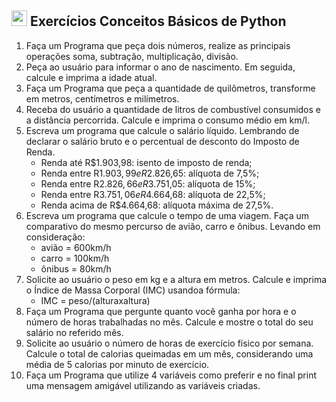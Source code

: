 ## <img src="https://cdn.jsdelivr.net/gh/devicons/devicon/icons/python/python-original.svg" width="25px;" /> Exercícios Conceitos Básicos de Python

1. Faça um Programa que peça dois números, realize as principais operações soma, subtração, multiplicação, divisão.
2. Peça ao usuário para informar o ano de nascimento. Em seguida, calcule e imprima a idade atual.
3. Faça um Programa que peça a quantidade de quilômetros, transforme em metros, centímetros e milímetros.
4. Receba do usuário a quantidade de litros de combustível consumidos e a distância percorrida. Calcule e imprima o consumo médio em km/l.
5. Escreva um programa que calcule o salário líquido. Lembrando de declarar o salário bruto e o percentual de desconto do Imposto de Renda.
    - Renda até R$1.903,98: isento de imposto de renda;
    - Renda entre R$1.903,99 e R$2.826,65: alíquota de 7,5%;
    - Renda entre R$2.826,66 e R$3.751,05: alíquota de 15%;
    - Renda entre R$3.751,06 e R$4.664,68: alíquota de 22,5%;
    - Renda acima de R$4.664,68: alíquota máxima de 27,5%.
6. Escreva um programa que calcule o tempo de uma viagem. Faça um comparativo do mesmo percurso de avião, carro e ônibus. Levando em consideração:
    - avião = 600km/h
    - carro = 100km/h
    - ônibus = 80km/h
7. Solicite ao usuário o peso em kg e a altura em metros. Calcule e imprima o Índice de Massa Corporal (IMC) usandoa fórmula:
    - IMC = peso/(alturaxaltura)
8. Faça um Programa que pergunte quanto você ganha por hora e o número de horas trabalhadas no mês. Calcule e mostre o total do seu salário no referido mês.
9. Solicite ao usuário o número de horas de exercício físico por semana. Calcule o total de calorias queimadas em um mês, considerando uma média de 5 calorias por minuto de exercício.
10. Faça um Programa que utilize 4 variáveis como preferir e no final print uma mensagem amigável utilizando as variáveis criadas.
